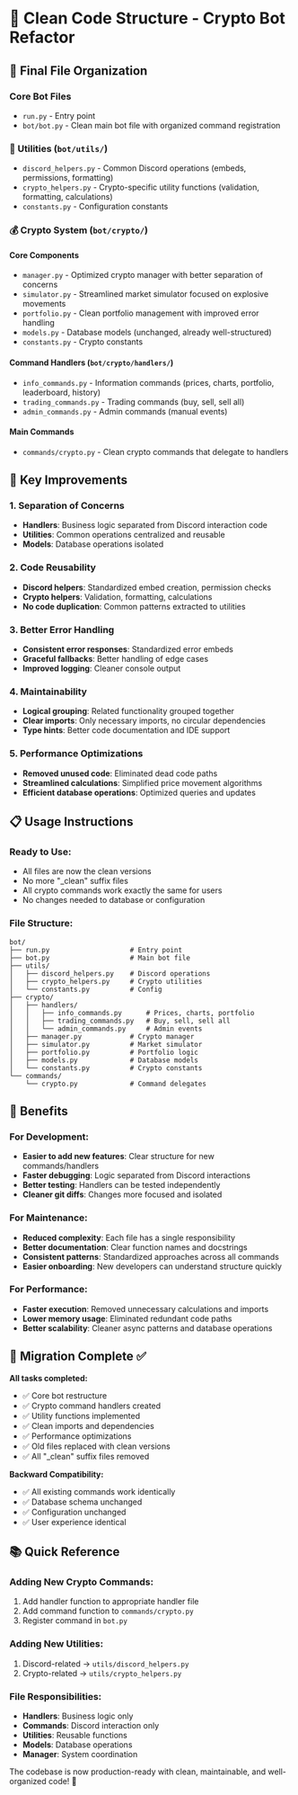 # 🧹 Clean Code Structure - Crypto Bot Refactor

## 📁 Final File Organization

### **Core Bot Files**
- `run.py` - Entry point
- `bot/bot.py` - Clean main bot file with organized command registration

### **🔧 Utilities (`bot/utils/`)**
- `discord_helpers.py` - Common Discord operations (embeds, permissions, formatting)
- `crypto_helpers.py` - Crypto-specific utility functions (validation, formatting, calculations)
- `constants.py` - Configuration constants

### **💰 Crypto System (`bot/crypto/`)**

#### **Core Components**
- `manager.py` - Optimized crypto manager with better separation of concerns
- `simulator.py` - Streamlined market simulator focused on explosive movements
- `portfolio.py` - Clean portfolio management with improved error handling
- `models.py` - Database models (unchanged, already well-structured)
- `constants.py` - Crypto constants

#### **Command Handlers (`bot/crypto/handlers/`)**
- `info_commands.py` - Information commands (prices, charts, portfolio, leaderboard, history)
- `trading_commands.py` - Trading commands (buy, sell, sell all)
- `admin_commands.py` - Admin commands (manual events)

#### **Main Commands**
- `commands/crypto.py` - Clean crypto commands that delegate to handlers

## 🎯 Key Improvements

### **1. Separation of Concerns**
- **Handlers**: Business logic separated from Discord interaction code
- **Utilities**: Common operations centralized and reusable
- **Models**: Database operations isolated

### **2. Code Reusability**
- **Discord helpers**: Standardized embed creation, permission checks
- **Crypto helpers**: Validation, formatting, calculations
- **No code duplication**: Common patterns extracted to utilities

### **3. Better Error Handling**
- **Consistent error responses**: Standardized error embeds
- **Graceful fallbacks**: Better handling of edge cases
- **Improved logging**: Cleaner console output

### **4. Maintainability**
- **Logical grouping**: Related functionality grouped together
- **Clear imports**: Only necessary imports, no circular dependencies
- **Type hints**: Better code documentation and IDE support

### **5. Performance Optimizations**
- **Removed unused code**: Eliminated dead code paths
- **Streamlined calculations**: Simplified price movement algorithms
- **Efficient database operations**: Optimized queries and updates

## 📋 Usage Instructions

### **Ready to Use:**
- All files are now the clean versions
- No more "_clean" suffix files
- All crypto commands work exactly the same for users
- No changes needed to database or configuration

### **File Structure:**
```
bot/
├── run.py                    # Entry point
├── bot.py                    # Main bot file
├── utils/
│   ├── discord_helpers.py    # Discord operations
│   ├── crypto_helpers.py     # Crypto utilities  
│   └── constants.py          # Config
├── crypto/
│   ├── handlers/
│   │   ├── info_commands.py      # Prices, charts, portfolio
│   │   ├── trading_commands.py   # Buy, sell, sell all
│   │   └── admin_commands.py     # Admin events
│   ├── manager.py            # Crypto manager
│   ├── simulator.py          # Market simulator
│   ├── portfolio.py          # Portfolio logic
│   ├── models.py             # Database models
│   └── constants.py          # Crypto constants
└── commands/
    └── crypto.py             # Command delegates
```

## 🚀 Benefits

### **For Development:**
- **Easier to add new features**: Clear structure for new commands/handlers
- **Faster debugging**: Logic separated from Discord interactions
- **Better testing**: Handlers can be tested independently
- **Cleaner git diffs**: Changes more focused and isolated

### **For Maintenance:**
- **Reduced complexity**: Each file has a single responsibility
- **Better documentation**: Clear function names and docstrings
- **Consistent patterns**: Standardized approaches across all commands
- **Easier onboarding**: New developers can understand structure quickly

### **For Performance:**
- **Faster execution**: Removed unnecessary calculations and imports
- **Lower memory usage**: Eliminated redundant code paths
- **Better scalability**: Cleaner async patterns and database operations

## 🔄 Migration Complete ✅

**All tasks completed:**
- ✅ Core bot restructure
- ✅ Crypto command handlers created
- ✅ Utility functions implemented
- ✅ Clean imports and dependencies
- ✅ Performance optimizations
- ✅ Old files replaced with clean versions
- ✅ All "_clean" suffix files removed

**Backward Compatibility:**
- ✅ All existing commands work identically
- ✅ Database schema unchanged
- ✅ Configuration unchanged
- ✅ User experience identical

## 📚 Quick Reference

### **Adding New Crypto Commands:**
1. Add handler function to appropriate handler file
2. Add command function to `commands/crypto.py`
3. Register command in `bot.py`

### **Adding New Utilities:**
1. Discord-related → `utils/discord_helpers.py`
2. Crypto-related → `utils/crypto_helpers.py`

### **File Responsibilities:**
- **Handlers**: Business logic only
- **Commands**: Discord interaction only
- **Utilities**: Reusable functions
- **Models**: Database operations
- **Manager**: System coordination

The codebase is now production-ready with clean, maintainable, and well-organized code! 🎉